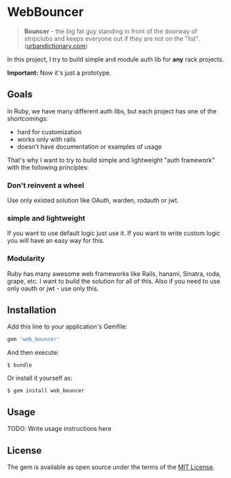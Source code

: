 # WebBouncer

> **Bouncer** - the big fat guy standing in front of the doorway of stripclubs and keeps everyone out if they are not on the "list". ([urbandictionary.com](http://www.urbandictionary.com/define.php?term=bouncer))

In this project, I try to build simple and module auth lib for **any** rack projects.

**Important:** Now it's just a prototype.

## Goals
In Ruby, we have many different auth libs, but each project has one of the shortcomings:

* hard for customization
* works only with rails
* doesn't have documentation or examples of usage

That's why I want to try to build simple and lightweight "auth framework" with the following principles:

### Don't reinvent a wheel
Use only existed solution like OAuth, warden, rodauth or jwt.

### simple and lightweight
If you want to use default logic just use it. If you want to write custom logic you will have an easy way for this.

### Modularity
Ruby has many awesome web frameworks like Rails, hanami, Sinatra, roda, grape, etc. I want to build the solution for all of this. Also if you need to use only oauth or jwt - use only this.

## Installation

Add this line to your application's Gemfile:

```ruby
gem 'web_bouncer'
```

And then execute:

    $ bundle

Or install it yourself as:

    $ gem install web_bouncer

## Usage

TODO: Write usage instructions here

## License

The gem is available as open source under the terms of the [MIT License](http://opensource.org/licenses/MIT).

